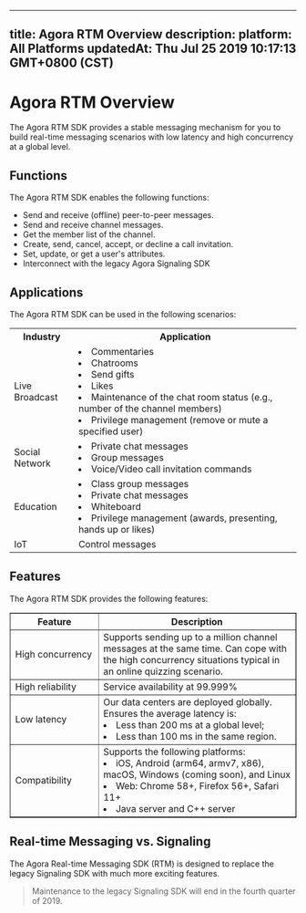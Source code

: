 
---
title: Agora RTM Overview
description: 
platform: All Platforms
updatedAt: Thu Jul 25 2019 10:17:13 GMT+0800 (CST)
---
# Agora RTM Overview
The Agora RTM SDK provides a stable messaging mechanism for you to build real-time messaging scenarios with low latency and high concurrency at a global level. 

## Functions

The Agora RTM SDK enables the following functions:

-   Send and receive (offline) peer-to-peer messages.
-   Send and receive channel messages.
-   Get the member list of the channel.
-   Create, send, cancel, accept, or decline a call invitation. 
-   Set, update, or get a user's attributes. 
-   Interconnect with the legacy Agora Signaling SDK


## Applications

The Agora RTM SDK can be used in the following scenarios:

<table>
  <tr>
    <th>Industry</th>
    <th>Application</th>
  </tr>
  <tr>
    <td>Live Broadcast</td>
    <td><li>Commentaries<br><li>Chatrooms<br><li>Send gifts<br><li>Likes<br><li>Maintenance of the chat room status (e.g., number of the channel members)<br><li>Privilege management (remove or mute a specified user)<br></td>
  </tr>
  <tr>
    <td>Social Network</td>
    <td><li>Private chat messages<br><li>Group messages<br><li>Voice/Video call invitation commands<br></td>
  </tr>
  <tr>
    <td>Education</td>
    <td><li>Class group messages<br><li>Private chat messages<br><li>Whiteboard<br><li>Privilege management (awards, presenting, hands up or likes)<br></td>
  </tr>
  <tr>
    <td>IoT</td>
    <td>Control messages</td>
  </tr>
</table>

## Features

The Agora RTM SDK provides the following features:

<table border="1" width="100%">
  <tr>
    <th width="20%">Feature </th>
    <th width="50%">Description</th>
  </tr>
  <tr>
    <td>High concurrency</td>
    <td>Supports sending up to a million  channel messages at the same time. Can cope with the high concurrency situations typical in an online quizzing scenario. <br></td>
  </tr>
  <tr>
    <td>High reliability</td>
    <td>Service availability at 99.999%</td>
  </tr>
	  <tr>
    <td>Low latency</td>
    <td>Our data centers are deployed globally. Ensures the average latency is:<li>Less than 200 ms at a global level;<br><li>Less than 100 ms in the same region.<br></td>
  </tr>
	  <tr>
    <td>Compatibility</td>
    <td>Supports the following platforms:<li>iOS, Android (arm64, armv7, x86), macOS, Windows (coming soon), and Linux<br><li> Web: Chrome 58+, Firefox 56+, Safari 11+<br><li>Java server and C++ server<br></td>
  </tr>
</table>

## Real-time Messaging vs. Signaling

The Agora Real-time Messaging SDK (RTM) is designed to replace the legacy Signaling SDK with much more exciting features. 

> Maintenance to the legacy Signaling SDK will end in the fourth quarter of 2019. 

